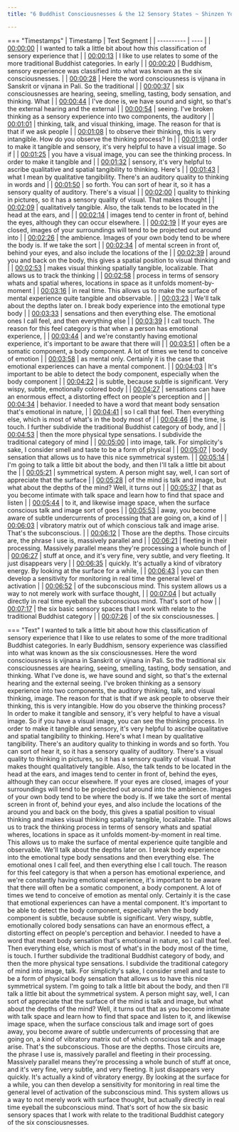 ```yaml
---
title: "6 Buddhist Consciousnesses & the 12 Sensory States ~ Shinzen Young"

---
```

=== "Timestamps"
    | Timestamp | Text Segment |
    | ---------- | ----  |
    | [00:00:00](https://www.youtube.com/watch?v=PDUvTid4hxk&t=0) |  I wanted to talk a little bit about how this classification of sensory experience that |
    | [00:00:13](https://www.youtube.com/watch?v=PDUvTid4hxk&t=13) |  I like to use relates to some of the more traditional Buddhist categories. In early |
    | [00:00:20](https://www.youtube.com/watch?v=PDUvTid4hxk&t=20) |  Buddhism, sensory experience was classified into what was known as the six consciousnesses. |
    | [00:00:28](https://www.youtube.com/watch?v=PDUvTid4hxk&t=28) |  Here the word consciousness is vijnana in Sanskrit or vijnana in Pali. So the traditional |
    | [00:00:37](https://www.youtube.com/watch?v=PDUvTid4hxk&t=37) |  six consciousnesses are hearing, seeing, smelling, tasting, body sensation, and thinking. What |
    | [00:00:44](https://www.youtube.com/watch?v=PDUvTid4hxk&t=44) |  I've done is, we have sound and sight, so that's the external hearing and the external |
    | [00:00:54](https://www.youtube.com/watch?v=PDUvTid4hxk&t=54) |  seeing. I've broken thinking as a sensory experience into two components, the auditory |
    | [00:01:01](https://www.youtube.com/watch?v=PDUvTid4hxk&t=61) |  thinking, talk, and visual thinking, image. The reason for that is that if we ask people |
    | [00:01:08](https://www.youtube.com/watch?v=PDUvTid4hxk&t=68) |  to observe their thinking, this is very intangible. How do you observe the thinking process? In |
    | [00:01:18](https://www.youtube.com/watch?v=PDUvTid4hxk&t=78) |  order to make it tangible and sensory, it's very helpful to have a visual image. So if |
    | [00:01:25](https://www.youtube.com/watch?v=PDUvTid4hxk&t=85) |  you have a visual image, you can see the thinking process. In order to make it tangible and |
    | [00:01:32](https://www.youtube.com/watch?v=PDUvTid4hxk&t=92) |  sensory, it's very helpful to ascribe qualitative and spatial tangibility to thinking. Here's |
    | [00:01:43](https://www.youtube.com/watch?v=PDUvTid4hxk&t=103) |  what I mean by qualitative tangibility. There's an auditory quality to thinking in words and |
    | [00:01:50](https://www.youtube.com/watch?v=PDUvTid4hxk&t=110) |  so forth. You can sort of hear it, so it has a sensory quality of auditory. There's a visual |
    | [00:02:00](https://www.youtube.com/watch?v=PDUvTid4hxk&t=120) |  quality to thinking in pictures, so it has a sensory quality of visual. That makes thought |
    | [00:02:09](https://www.youtube.com/watch?v=PDUvTid4hxk&t=129) |  qualitatively tangible. Also, the talk tends to be located in the head at the ears, and |
    | [00:02:14](https://www.youtube.com/watch?v=PDUvTid4hxk&t=134) |  images tend to center in front of, behind the eyes, although they can occur elsewhere. |
    | [00:02:19](https://www.youtube.com/watch?v=PDUvTid4hxk&t=139) |  If your eyes are closed, images of your surroundings will tend to be projected out around into |
    | [00:02:26](https://www.youtube.com/watch?v=PDUvTid4hxk&t=146) |  the ambience. Images of your own body tend to be where the body is. If we take the sort |
    | [00:02:34](https://www.youtube.com/watch?v=PDUvTid4hxk&t=154) |  of mental screen in front of, behind your eyes, and also include the locations of the |
    | [00:02:39](https://www.youtube.com/watch?v=PDUvTid4hxk&t=159) |  around you and back on the body, this gives a spatial position to visual thinking and |
    | [00:02:53](https://www.youtube.com/watch?v=PDUvTid4hxk&t=173) |  makes visual thinking spatially tangible, localizable. That allows us to track the thinking |
    | [00:02:58](https://www.youtube.com/watch?v=PDUvTid4hxk&t=178) |  process in terms of sensory whats and spatial wheres, locations in space as it unfolds moment-by-moment |
    | [00:03:16](https://www.youtube.com/watch?v=PDUvTid4hxk&t=196) |  in real time. This allows us to make the surface of mental experience quite tangible and observable. |
    | [00:03:23](https://www.youtube.com/watch?v=PDUvTid4hxk&t=203) |  We'll talk about the depths later on. I break body experience into the emotional type body |
    | [00:03:33](https://www.youtube.com/watch?v=PDUvTid4hxk&t=213) |  sensations and then everything else. The emotional ones I call feel, and then everything else |
    | [00:03:39](https://www.youtube.com/watch?v=PDUvTid4hxk&t=219) |  I call touch. The reason for this feel category is that when a person has emotional experience, |
    | [00:03:44](https://www.youtube.com/watch?v=PDUvTid4hxk&t=224) |  and we're constantly having emotional experience, it's important to be aware that there will |
    | [00:03:51](https://www.youtube.com/watch?v=PDUvTid4hxk&t=231) |  often be a somatic component, a body component. A lot of times we tend to conceive of emotion |
    | [00:03:58](https://www.youtube.com/watch?v=PDUvTid4hxk&t=238) |  as mental only. Certainly it is the case that emotional experiences can have a mental component. |
    | [00:04:03](https://www.youtube.com/watch?v=PDUvTid4hxk&t=243) |  It's important to be able to detect the body component, especially when the body component |
    | [00:04:22](https://www.youtube.com/watch?v=PDUvTid4hxk&t=262) |  is subtle, because subtle is significant. Very wispy, subtle, emotionally colored body |
    | [00:04:27](https://www.youtube.com/watch?v=PDUvTid4hxk&t=267) |  sensations can have an enormous effect, a distorting effect on people's perception and |
    | [00:04:34](https://www.youtube.com/watch?v=PDUvTid4hxk&t=274) |  behavior. I needed to have a word that meant body sensation that's emotional in nature, |
    | [00:04:41](https://www.youtube.com/watch?v=PDUvTid4hxk&t=281) |  so I call that feel. Then everything else, which is most of what's in the body most of |
    | [00:04:46](https://www.youtube.com/watch?v=PDUvTid4hxk&t=286) |  the time, is touch. I further subdivide the traditional Buddhist category of body, and |
    | [00:04:53](https://www.youtube.com/watch?v=PDUvTid4hxk&t=293) |  then the more physical type sensations. I subdivide the traditional category of mind |
    | [00:05:00](https://www.youtube.com/watch?v=PDUvTid4hxk&t=300) |  into image, talk. For simplicity's sake, I consider smell and taste to be a form of physical |
    | [00:05:07](https://www.youtube.com/watch?v=PDUvTid4hxk&t=307) |  body sensation that allows us to have this nice symmetrical system. |
    | [00:05:14](https://www.youtube.com/watch?v=PDUvTid4hxk&t=314) |  I'm going to talk a little bit about the body, and then I'll talk a little bit about the |
    | [00:05:21](https://www.youtube.com/watch?v=PDUvTid4hxk&t=321) |  symmetrical system. A person might say, well, I can sort of appreciate that the surface |
    | [00:05:28](https://www.youtube.com/watch?v=PDUvTid4hxk&t=328) |  of the mind is talk and image, but what about the depths of the mind? Well, it turns out |
    | [00:05:37](https://www.youtube.com/watch?v=PDUvTid4hxk&t=337) |  that as you become intimate with talk space and learn how to find that space and listen |
    | [00:05:44](https://www.youtube.com/watch?v=PDUvTid4hxk&t=344) |  to it, and likewise image space, when the surface conscious talk and image sort of goes |
    | [00:05:53](https://www.youtube.com/watch?v=PDUvTid4hxk&t=353) |  away, you become aware of subtle undercurrents of processing that are going on, a kind of |
    | [00:06:03](https://www.youtube.com/watch?v=PDUvTid4hxk&t=363) |  vibratory matrix out of which conscious talk and image arise. That's the subconscious. |
    | [00:06:12](https://www.youtube.com/watch?v=PDUvTid4hxk&t=372) |  Those are the depths. Those circuits are, the phrase I use is, massively parallel and |
    | [00:06:21](https://www.youtube.com/watch?v=PDUvTid4hxk&t=381) |  fleeting in their processing. Massively parallel means they're processing a whole bunch of |
    | [00:06:27](https://www.youtube.com/watch?v=PDUvTid4hxk&t=387) |  stuff at once, and it's very fine, very subtle, and very fleeting. It just disappears very |
    | [00:06:35](https://www.youtube.com/watch?v=PDUvTid4hxk&t=395) |  quickly. It's actually a kind of vibratory energy. By looking at the surface for a while, |
    | [00:06:43](https://www.youtube.com/watch?v=PDUvTid4hxk&t=403) |  you can then develop a sensitivity for monitoring in real time the general level of activation |
    | [00:06:52](https://www.youtube.com/watch?v=PDUvTid4hxk&t=412) |  of the subconscious mind. This system allows us a way to not merely work with surface thought, |
    | [00:07:04](https://www.youtube.com/watch?v=PDUvTid4hxk&t=424) |  but actually directly in real time eyeball the subconscious mind. That's sort of how |
    | [00:07:17](https://www.youtube.com/watch?v=PDUvTid4hxk&t=437) |  the six basic sensory spaces that I work with relate to the traditional Buddhist category |
    | [00:07:26](https://www.youtube.com/watch?v=PDUvTid4hxk&t=446) |  of the six consciousnesses. |

=== "Text"
     I wanted to talk a little bit about how this classification of sensory experience that I like to use relates to some of the more traditional Buddhist categories. In early Buddhism, sensory experience was classified into what was known as the six consciousnesses. Here the word consciousness is vijnana in Sanskrit or vijnana in Pali. So the traditional six consciousnesses are hearing, seeing, smelling, tasting, body sensation, and thinking. What I've done is, we have sound and sight, so that's the external hearing and the external seeing. I've broken thinking as a sensory experience into two components, the auditory thinking, talk, and visual thinking, image. The reason for that is that if we ask people to observe their thinking, this is very intangible. How do you observe the thinking process? In order to make it tangible and sensory, it's very helpful to have a visual image. So if you have a visual image, you can see the thinking process. In order to make it tangible and sensory, it's very helpful to ascribe qualitative and spatial tangibility to thinking. Here's what I mean by qualitative tangibility. There's an auditory quality to thinking in words and so forth. You can sort of hear it, so it has a sensory quality of auditory. There's a visual quality to thinking in pictures, so it has a sensory quality of visual. That makes thought qualitatively tangible. Also, the talk tends to be located in the head at the ears, and images tend to center in front of, behind the eyes, although they can occur elsewhere. If your eyes are closed, images of your surroundings will tend to be projected out around into the ambience. Images of your own body tend to be where the body is. If we take the sort of mental screen in front of, behind your eyes, and also include the locations of the around you and back on the body, this gives a spatial position to visual thinking and makes visual thinking spatially tangible, localizable. That allows us to track the thinking process in terms of sensory whats and spatial wheres, locations in space as it unfolds moment-by-moment in real time. This allows us to make the surface of mental experience quite tangible and observable. We'll talk about the depths later on. I break body experience into the emotional type body sensations and then everything else. The emotional ones I call feel, and then everything else I call touch. The reason for this feel category is that when a person has emotional experience, and we're constantly having emotional experience, it's important to be aware that there will often be a somatic component, a body component. A lot of times we tend to conceive of emotion as mental only. Certainly it is the case that emotional experiences can have a mental component. It's important to be able to detect the body component, especially when the body component is subtle, because subtle is significant. Very wispy, subtle, emotionally colored body sensations can have an enormous effect, a distorting effect on people's perception and behavior. I needed to have a word that meant body sensation that's emotional in nature, so I call that feel. Then everything else, which is most of what's in the body most of the time, is touch. I further subdivide the traditional Buddhist category of body, and then the more physical type sensations. I subdivide the traditional category of mind into image, talk. For simplicity's sake, I consider smell and taste to be a form of physical body sensation that allows us to have this nice symmetrical system. I'm going to talk a little bit about the body, and then I'll talk a little bit about the symmetrical system. A person might say, well, I can sort of appreciate that the surface of the mind is talk and image, but what about the depths of the mind? Well, it turns out that as you become intimate with talk space and learn how to find that space and listen to it, and likewise image space, when the surface conscious talk and image sort of goes away, you become aware of subtle undercurrents of processing that are going on, a kind of vibratory matrix out of which conscious talk and image arise. That's the subconscious. Those are the depths. Those circuits are, the phrase I use is, massively parallel and fleeting in their processing. Massively parallel means they're processing a whole bunch of stuff at once, and it's very fine, very subtle, and very fleeting. It just disappears very quickly. It's actually a kind of vibratory energy. By looking at the surface for a while, you can then develop a sensitivity for monitoring in real time the general level of activation of the subconscious mind. This system allows us a way to not merely work with surface thought, but actually directly in real time eyeball the subconscious mind. That's sort of how the six basic sensory spaces that I work with relate to the traditional Buddhist category of the six consciousnesses.